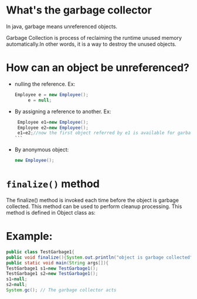 # What's the garbage collector

In java, garbage means unreferenced objects.

Garbage Collection is process of reclaiming the runtime unused memory automatically.In other words, it is a way to destroy the unused objects.

# How can an object be unreferenced?

-  nulling the reference. Ex:
   ```Java
   Employee e = new Employee();
    	e = null;
   ```
-  By assigning a reference to another. Ex:

   ````Java
    Employee e1=new Employee();
    Employee e2=new Employee();
    e1=e2;//now the first object referred by e1 is available for garbage collection
   ```
   ````

-  By anonymous object:
   ```Java
   new Employee();
   ```

# `finalize()` method

The finalize() method is invoked each time before the object is garbage collected.
This method can be used to perform cleanup processing. This method is defined in Object class as:

# Example:

```Java
public class TestGarbage1{
public void finalize(){System.out.println("object is garbage collected");}
public static void main(String args[]){
TestGarbage1 s1=new TestGarbage1();
TestGarbage1 s2=new TestGarbage1();
s1=null;
s2=null;
System.gc(); // The garbage collector acts
```
